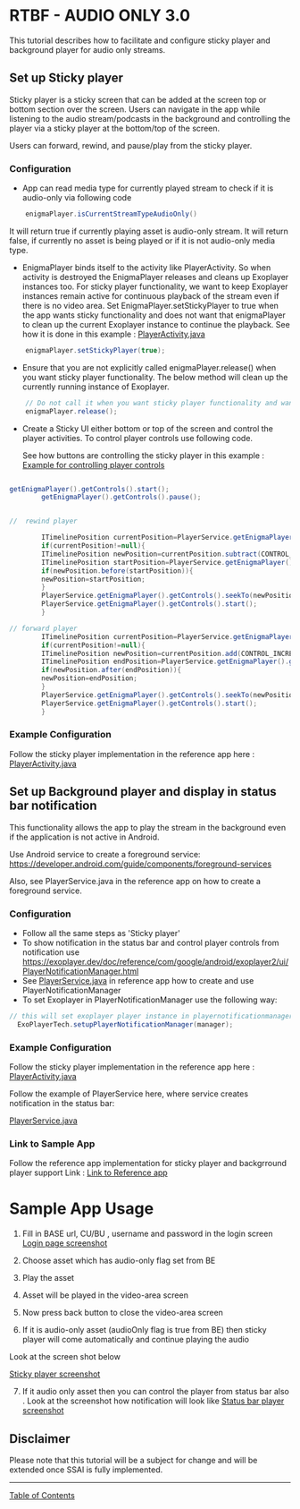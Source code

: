 # RTBF - AUDIO ONLY 3.0
This tutorial describes how to facilitate and configure sticky player and background player for
audio only streams.

## Set up Sticky player

Sticky player is a sticky screen that can be added at the screen top or bottom section over the
screen. Users can navigate in the app while listening to the audio stream/podcasts in the background
and controlling the player via a sticky player at the bottom/top of the screen.

Users can forward, rewind, and pause/play from the sticky player.

### Configuration

- App can read media type for currently played stream to check if it is audio-only via following
  code

```java
    enigmaPlayer.isCurrentStreamTypeAudioOnly()
```
It will return true if currently playing asset is audio-only stream.
It will return false, if currently no asset is being played or if it is not audio-only media type.

- EnigmaPlayer binds itself to the activity like PlayerActivity. So when activity is destroyed the
  EnigmaPlayer releases and cleans up Exoplayer instances too. For sticky player functionality, we want
  to keep Exoplayer instances remain active for continuous playback of the stream even if there is no
  video area. Set EnigmaPlayer.setStickyPlayer to true when the app wants sticky functionality and does not
  want that enigmaPlayer to clean up the current Exoplayer instance to continue the playback. 
  See how it is done in this example : <a href="https://github.com/EricssonBroadcastServices/DevEnigmaRiverAndroidReferenceApp/blob/master/src/main/java/com/redbeemedia/enigma/referenceapp/PlayerActivity.java" target="_blank">PlayerActivity.java</a>

```java
    enigmaPlayer.setStickyPlayer(true);
```

- Ensure that you are not explicitly called enigmaPlayer.release() when you want sticky player
  functionality. The below method will clean up the currently running instance of Exoplayer.
  
```java
    // Do not call it when you want sticky player functionality and want to let stream run in background even if activity is destroyed
    enigmaPlayer.release();
```

- Create a Sticky UI either bottom or top of the screen and control the player activities. To
  control player controls use following code.

  See how buttons are controlling the sticky player in this example : <a href="https://github.com/EricssonBroadcastServices/DevEnigmaRiverAndroidReferenceApp/blob/master/src/main/java/com/redbeemedia/enigma/referenceapp/ListAssetsActivity.java" target="_blank">Example for controlling player controls</a>


```java

getEnigmaPlayer().getControls().start();
        getEnigmaPlayer().getControls().pause();


//  rewind player

        ITimelinePosition currentPosition=PlayerService.getEnigmaPlayer().getTimeline().getCurrentPosition();
        if(currentPosition!=null){
        ITimelinePosition newPosition=currentPosition.subtract(CONTROL_INCREMENT);
        ITimelinePosition startPosition=PlayerService.getEnigmaPlayer().getTimeline().getCurrentStartBound();
        if(newPosition.before(startPosition)){
        newPosition=startPosition;
        }
        PlayerService.getEnigmaPlayer().getControls().seekTo(newPosition);
        PlayerService.getEnigmaPlayer().getControls().start();
        }

// forward player   
        ITimelinePosition currentPosition=PlayerService.getEnigmaPlayer().getTimeline().getCurrentPosition();
        if(currentPosition!=null){
        ITimelinePosition newPosition=currentPosition.add(CONTROL_INCREMENT);
        ITimelinePosition endPosition=PlayerService.getEnigmaPlayer().getTimeline().getCurrentEndBound();
        if(newPosition.after(endPosition)){
        newPosition=endPosition;
        }
        PlayerService.getEnigmaPlayer().getControls().seekTo(newPosition);
        PlayerService.getEnigmaPlayer().getControls().start();
        }
```

### Example Configuration

Follow the sticky player implementation in the reference app here :
<a href="https://github.com/EricssonBroadcastServices/DevEnigmaRiverAndroidReferenceApp/blob/master/src/main/java/com/redbeemedia/enigma/referenceapp/PlayerActivity.java" target="_blank">PlayerActivity.java</a>





## Set up Background player and display in status bar notification

This functionality allows the app to play the stream in the background even if the application is not active in
Android.

Use Android service to create a foreground
service: https://developer.android.com/guide/components/foreground-services

Also, see PlayerService.java in the reference app on how to create a foreground service.

### Configuration

- Follow all the same steps as 'Sticky player'
- To show notification in the status bar and control player controls from notification
  use https://exoplayer.dev/doc/reference/com/google/android/exoplayer2/ui/PlayerNotificationManager.html
- See <a href="https://github.com/EricssonBroadcastServices/DevEnigmaRiverAndroidReferenceApp/blob/master/src/main/java/com/redbeemedia/enigma/referenceapp/PlayerService.java" target="_blank">PlayerService.java</a>
  in reference app how to create and use PlayerNotificationManager
- To set Exoplayer in PlayerNotificationManager use the following way:

```java
// this will set exoplayer player instance in playernotificationmanager
  ExoPlayerTech.setupPlayerNotificationManager(manager);
```

### Example Configuration

Follow the sticky player implementation in the reference app here :
<a href="https://github.com/EricssonBroadcastServices/DevEnigmaRiverAndroidReferenceApp/blob/master/src/main/java/com/redbeemedia/enigma/referenceapp/PlayerActivity.java" target="_blank">PlayerActivity.java</a>


Follow the example of PlayerService here, where service creates notification in the status bar: 

<a href="https://github.com/EricssonBroadcastServices/DevEnigmaRiverAndroidReferenceApp/blob/master/src/main/java/com/redbeemedia/enigma/referenceapp/PlayerService.java" target="_blank">PlayerService.java</a>


### Link to Sample App

Follow the reference app implementation for sticky player and backgrround player support
Link : 
<a href="https://github.com/EricssonBroadcastServices/DevEnigmaRiverAndroidReferenceApp" target="_blank">Link to Reference app</a>


# Sample App Usage
1. Fill in BASE url, CU/BU , username and password in the login screen
   <a href="https://github.com/EricssonBroadcastServices/DevAndroidClient3/tree/master/buildSrc/src/main/resources/login.png" target="_blank">Login page screenshot</a>

2. Choose asset which has audio-only flag set from BE

3. Play the asset

4. Asset will be played in the video-area screen

5. Now press back button to close the video-area screen

6. If it is audio-only asset (audioOnly flag is true from BE) then sticky player will come automatically and continue playing the audio

Look at the screen shot below

<a href="https://github.com/EricssonBroadcastServices/DevAndroidClient3/tree/master/buildSrc/src/main/resources/stickyplayer.png" target="_blank">Sticky player screenshot</a>


7. If it audio only asset then you can control the player from status bar also . Look at the screenshot how notification will look like
   <a href="https://github.com/EricssonBroadcastServices/DevAndroidClient3/tree/master/buildSrc/src/main/resources/statusbar.png" target="_blank">Status bar player screenshot</a>


## Disclaimer

Please note that this tutorial will be a subject for change and will be extended once SSAI is fully
implemented.


___
[Table of Contents](../index.md)<br/>
